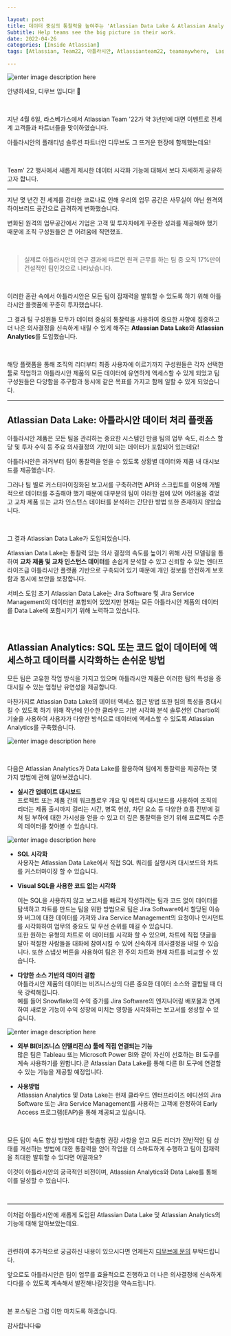 ```yaml
---

layout: post
title: 데이터 중심의 통찰력을 높여주는 'Atlassian Data Lake & Atlassian Analytics'
Subtitle: Help teams see the big picture in their work.
date: 2022-04-26
categories: [Inside Atlassian]
tags: [Atlassian, Team22, 아틀라시안, Atlassianteam22, teamanywhere,  Lasvegas, 아틀라시안컨퍼런스, postcovid, datalake, atlassiananlytics, team22keynote, dataanalytics, altassiancloud]

---
```



![enter image description here](https://3kllhk1ibq34qk6sp3bhtox1-wpengine.netdna-ssl.com/wp-content/uploads/2022/03/image-20220309-183113-1536x747.png)

안녕하세요, 디무브 입니다! 🎈

<br/>

지난 4월 6일, 라스베가스에서 Atlassian Team '22가 약 3년만에 대면 이벤트로 전세계 고객들과 파트너들을 맞이하였습니다.

아틀라시안의 플래티넘 솔루션 파트너인 디무브도 그 뜨거운 현장에 함께했는데요!

<br/>

Team' 22 행사에서 새롭게 제시한 데이터 시각화 기능에 대해서 보다 자세하게 공유하고자 합니다. 

---

지난 몇 년간 전 세계를 강타한 코로나로 인해 우리의 업무 공간은 사무실이 아닌 원격의 하이브리드 공간으로 급격하게 변화했습니다.

변화된 원격의 업무공간에서 기업은 고객 및 투자자에게 꾸준한 성과를 제공해야 했기 때문에 조직 구성원들은 큰 어려움에 직면했죠.

<br/>

> 실제로 아틀라시안의 연구 결과에 따르면 원격 근무를 하는 팀 중 오직 17%만이 건설적인 팀인것으로 나타났습니다.

<br/>

이러한 혼란 속에서 아틀라시안은 모든 팀이 잠재력을 발휘할 수 있도록 하기 위해 아틀라시안 플랫폼에 꾸준히 투자했습니다.

그 결과 팀 구성원들 모두가 데이터 중심의 통찰력을 사용하여 중요한 사항에 집중하고 더 나은 의사결정을 신속하게 내릴 수 있게 해주는 **Atlassian Data Lake**와 **Atlassian Analytics**를 도입했습니다.

<br/>

해당 플랫폼을 통해 조직의 리더부터 최종 사용자에 이르기까지 구성원들은 각자 선택한 툴로 작업하고 아틀라시안 제품의 모든 데이터에 유연하게 액세스할 수 있게 되었고 팀 구성원들은 다양함을 추구함과 동시에 같은 목표를 가지고 함께 일할 수 있게 되었습니다.

---

## **Atlassian Data Lake: 아틀라시안 데이터 처리 플랫폼**

아틀라시안 제품은 모든 팀을 관리하는 중요한 시스템인 만큼 팀의 업무 속도, 리소스 할당 및 투자 수익 등 주요 의사결정의 기반이 되는 데이터가 포함되어 있는데요!

아틀라시안은 과거부터 팀이 통찰력을 얻을 수 있도록 상황별 데이터와 제품 내 대시보드를 제공했습니다.

그러나 팀 별로 커스터마이징화된 보고서를 구축하려면 API와 스크립트를 이용해 개별적으로 데이터를 추출해야 했기 때문에 대부분의 팀이 이러한 점에 있어 어려움을 겪었고 교차 제품 또는 교차 인스턴스 데이터를 분석하는 간단한 방법 또한 존재하지 않았습니다.

<br/>

그 결과 Atlassian Data Lake가 도입되었습니다.

Atlassian Data Lake는 통찰력 있는 의사 결정의 속도를 높이기 위해 사전 모델링을 통하여 **교차 제품 및 교차 인스턴스 데이터**를 손쉽게 분석할 수 있고 신뢰할 수 있는 엔터프라이즈급 아틀라시안 플랫폼 기반으로 구축되어 있기 때문에 개인 정보를 안전하게 보호함과 동시에 보안을 보장합니다.

서비스 도입 초기 Atlassian Data Lake는 Jira Software 및 Jira Service Management의 데이터만 포함되어 있었지만 현재는 모든 아틀라시안 제품의 데이터를 Data Lake에 포함시키기 위해 노력하고 있습니다.

<br/>

## **Atlassian Analytics: SQL 또는 코드 없이 데이터에 액세스하고 데이터를 시각화하는 손쉬운 방법**

모든 팀은 고유한 작업 방식을 가지고 있으며 아틀라시안 제품은 이러한 팀의 특성을 증대시킬 수 있는 엄청난 유연성을 제공합니다.

마찬가지로 Atlassian Data Lake의 데이터 액세스 접근 방법 또한 팀의 특성을 증대시킬 수 있도록 하기 위해 작년에 인수한 클라우드 기반 시각화 분석 솔루션인 Chartio의 기술을 사용하여 사용자가 다양한 방식으로 데이터에 액세스할 수 있도록 Atlassian Analytics를 구축했습니다.

![enter image description here](https://3kllhk1ibq34qk6sp3bhtox1-wpengine.netdna-ssl.com/wp-content/uploads/2022/03/5364dc3a-08dd-4b01-9590-aa0bc7488a6d.png)


<br/>

다음은 Atlassian Analytics가 Data Lake를 활용하여 팀에게 통찰력을 제공하는 몇 가지 방법에 관해 알아보겠습니다.

-   **실시간 업데이트 대시보드**  
    프로젝트 또는 제품 간의 워크플로우 개요 및 메트릭 대시보드를 사용하여 조직의 리더는 제품 출시까지 걸리는 시간, 병목 현상, 차단 요소 등 다양한 흐름 전반에 걸쳐 팀 부하에 대한 가시성을 얻을 수 있고 더 깊은 통찰력을 얻기 위해 프로젝트 수준의 데이터를 찾아볼 수 있습니다.

![enter image description here](https://3kllhk1ibq34qk6sp3bhtox1-wpengine.netdna-ssl.com/wp-content/uploads/2022/03/320633b5-718c-4be2-b12a-65855309d2f6.png)

-   **SQL 시각화**  
    사용자는 Atlassian Data Lake에서 직접 SQL 쿼리를 실행시켜 대시보드와 차트를 커스터마이징 할 수 있습니다.
    

-   **Visual SQL을 사용한 코드 없는 시각화**
    
    이는 SQL을 사용하지 않고 보고서를 빠르게 작성하려는 팀과 코드 없이 데이터를 탐색하고 차트를 만드는 팀을 위한 방법으로 팀은 Jira Software에서 할당된 이슈와 버그에 대한 데이터를 가져와 Jira Service Management의 요청이나 인시던트를 시각화하여 업무의 중요도 및 우선 순위를 매길 수 있습니다.  
    또한 원하는 유형의 차트로 이 데이터를 시각화 할 수 있으며, 차트에 직접 댓글을 달아 적절한 사람들을 대화에 참여시킬 수 있어 신속하게 의사결정을 내릴 수 있습니다. 
    또한 스냅샷 버튼을 사용하여 팀은 전 주의 차트와 현재 차트를 비교할 수 있습니다.


-   **다양한 소스 기반의 데이터 결합**  
    아틀라시안 제품의 데이터는 비즈니스상의 다른 중요한 데이터 소스와 결합될 때 더욱 강력해집니다.  
    예를 들어 Snowflake의 수익 증가를 Jira Software의 엔지니어링 배포물과 연계하여 새로운 기능이 수익 성장에 미치는 영향을 시각화하는 보고서를 생성할 수 있습니다.


![enter image description here](https://3kllhk1ibq34qk6sp3bhtox1-wpengine.netdna-ssl.com/wp-content/uploads/2022/03/0119c93d-29dd-417e-85a4-1ea23945cb9f.png)

-   **외부 BI(비즈니스 인텔리전스) 툴에 직접 연결되는 기능**  
    많은 팀은 Tableau 또는 Microsoft Power BI와 같이 자신이 선호하는 BI 도구를 계속 사용하기를 원합니다.곧 Atlassian Data Lake를 통해 다른 BI 도구에 연결할 수 있는 기능을 제공할 예정입니다.
    

-   **사용방법**  
    Atlassian Analytics 및 Data Lake는 현재 클라우드 엔터프라이즈 에디션의 Jira Software 또는 Jira Service Management를 사용하는 고객에 한정하여 Early Access 프로그램(EAP)을 통해 제공되고 있습니다.

<br/>

모든 팀이 속도 향상 방법에 대한 맞춤형 권장 사항을 얻고 모든 리더가 전반적인 팀 상태를 개선하는 방법에 대한 통찰력을 얻어 작업을 더 스마트하게 수행하고 팀이 잠재력을 최대한 발휘할 수 있다면 어떨까요?

이것이 아틀라시안의 궁극적인 비전이며, Atlassian Analytics와 Data Lake를 통해 이를 달성할 수 있습니다.

<br/>

---

이처럼 아틀라시안에 새롭게 도입된 Atlassian Data Lake 및 Atlassian Analytics의 기능에 대해 알아보았는데요.

<br/>

관련하여 추가적으로 궁금하신 내용이 있으시다면 언제든지 [디무브에 문의](http://dmove.co.kr/contact-us/quote-service-inquiry) 부탁드립니다.

앞으로도 아틀라시안은 팀이 업무를 효율적으로 진행하고 더 나은 의사결정에 신속하게 다다를 수 있도록 계속해서 발전해나갈것임을 약속드립니다.

<br/>

본 포스팅은 그럼 이만 마치도록 하겠습니다.

감사합니다😀
